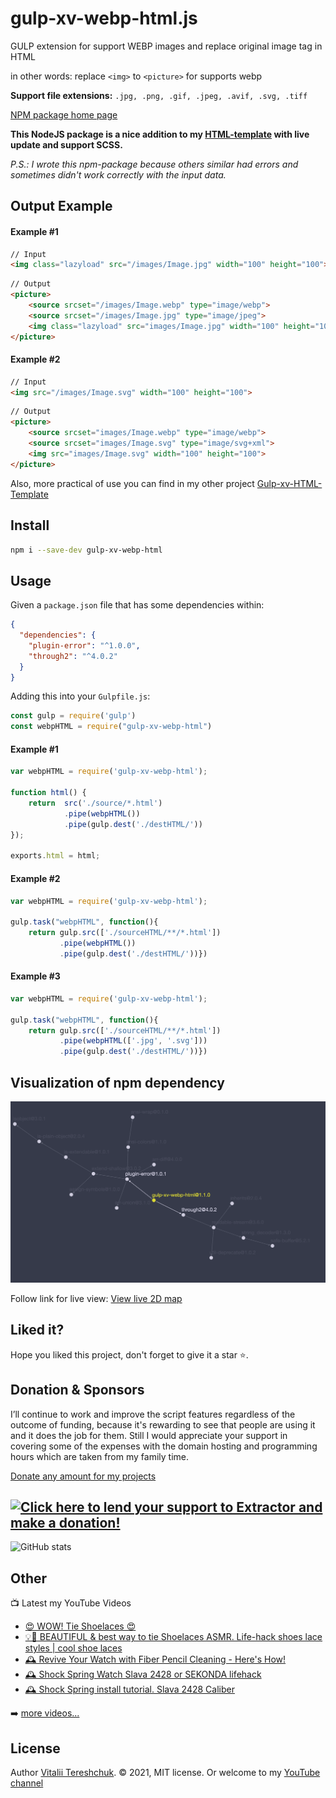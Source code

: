 # gulp-xv-webp-html.js
GULP extension for support WEBP images and replace original image tag in HTML

in other words: replace `<img>` to `<picture>` for supports webp

**Support file extensions:**  `.jpg, .png, .gif, .jpeg, .avif, .svg, .tiff`

[NPM package home page][npm]

**This NodeJS package is a nice addition to my [HTML-template](https://github.com/xvoland/gulp-xv-HTML-Template) with live update and support SCSS.**

*P.S.: I wrote this npm-package because others similar had errors and sometimes didn't work correctly with the input data.*

## Output Example

#### Example #1
```html
// Input
<img class="lazyload" src="/images/Image.jpg" width="100" height="100">
```

```html
// Output
<picture>
    <source srcset="/images/Image.webp" type="image/webp">
    <source srcset="/images/Image.jpg" type="image/jpeg">
    <img class="lazyload" src="images/Image.jpg" width="100" height="100">
</picture>
```

#### Example #2
```html
// Input
<img src="/images/Image.svg" width="100" height="100">
```

```html
// Output
<picture>
    <source srcset="images/Image.webp" type="image/webp">
    <source srcset="images/Image.svg" type="image/svg+xml">
    <img src="images/Image.svg" width="100" height="100">
</picture>
```



Also, more practical of use you can find in my other project [Gulp-xv-HTML-Template](https://github.com/xvoland/gulp-xv-HTML-Template)

## Install

```bash
npm i --save-dev gulp-xv-webp-html
```


## Usage

Given a `package.json` file that has some dependencies within:

```json
{
  "dependencies": {
    "plugin-error": "^1.0.0",
    "through2": "^4.0.2"
  }
}
```

Adding this into your `Gulpfile.js`:
```javascript
const gulp = require('gulp')
const webpHTML = require("gulp-xv-webp-html")
```

#### Example #1

```javascript
var webpHTML = require('gulp-xv-webp-html');

function html() {
    return  src('./source/*.html')
            .pipe(webpHTML())
            .pipe(gulp.dest('./destHTML/'))
});

exports.html = html;
```


#### Example #2
```javascript
var webpHTML = require('gulp-xv-webp-html');

gulp.task("webpHTML", function(){
    return gulp.src(['./sourceHTML/**/*.html'])
           .pipe(webpHTML())
           .pipe(gulp.dest('./destHTML/'))})
```

#### Example #3
```javascript
var webpHTML = require('gulp-xv-webp-html');

gulp.task("webpHTML", function(){
    return gulp.src(['./sourceHTML/**/*.html'])
           .pipe(webpHTML(['.jpg', '.svg']))
           .pipe(gulp.dest('./destHTML/'))})
```



## Visualization of npm dependency

![Default view](https://github.com/xvoland/gulp-xv-webp-html/raw/main/images/gulp-xv-webp-html.png)


Follow link for live view: [View live 2D map](https://npm.anvaka.com/#/view/2d/gulp-xv-webp-html)

## Liked it?
Hope you liked this project, don't forget to give it a star ⭐.

## Donation & Sponsors

I’ll continue to work and improve the script features regardless of the outcome of funding, because it's rewarding to see that people are using it and it does the job for them. Still I would appreciate your support in covering some of the expenses with the domain hosting and programming hours which are taken from my family time.

[Donate any amount for my projects][paypal]


<a href='https://www.paypal.com/cgi-bin/webscr?cmd=_s-xclick&hosted_button_id=9D4YBRWH8QURU'><img alt='Click here to lend your support to Extractor and make a donation!' src='https://www.paypalobjects.com/en_US/GB/i/btn/btn_donateCC_LG.gif' border='0' /></a>
---
![GitHub stats](https://github-readme-stats.vercel.app/api?username=xvoland&show_icons=true&theme=radical&hide_border=true)


## Other

📺 Latest my YouTube Videos
<!-- YOUTUBE:START -->
- [😍 WOW! Tie Shoelaces 😍](https://www.youtube.com/watch?v=E1uPePdJH54)
- [💡👀 BEAUTIFUL &amp; best way to tie Shoelaces ASMR. Life-hack shoes lace styles | cool shoe laces](https://www.youtube.com/watch?v=5HW0mmZiZOU)
- [🕰 Revive Your Watch with Fiber Pencil Cleaning - Here&#39;s How!](https://www.youtube.com/watch?v=Qj2clwaEoPc)
- [🕰 Shock Spring Watch Slava 2428 or SEKONDA lifehack](https://www.youtube.com/watch?v=te3NTGwPrPo)
- [🕰 Shock Spring install tutorial. Slava 2428 Caliber](https://www.youtube.com/watch?v=1xLBo1NFGUE)
<!-- YOUTUBE:END -->

➡️ [more videos...][youtube]

## License

Author [Vitalii Tereshchuk][home]. &copy; 2021, MIT license.
Or welcome to my [YouTube channel][youtube]

[home]: http://dotoca.net
[npm]: https://www.npmjs.com/package/gulp-xv-webp-html
[paypal]: https://paypal.me/xvoland
[youtube]: https://youtube.com/xvoland
[instagram]: https://www.instagram.com/xvoland/
[hosting]: https://goo.gl/3KpxQI
[opencollective]: https://opencollective.com/extract/backers/0/website